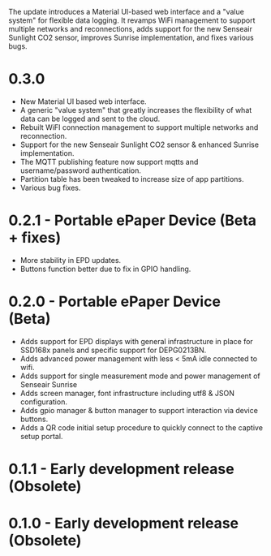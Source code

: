 
The update introduces a Material UI-based web interface and a "value system" for flexible data logging. It revamps WiFi management to support multiple networks and reconnections, adds support for the new Senseair Sunlight CO2 sensor, improves Sunrise implementation, and fixes various bugs.

# 0.3.0
- New Material UI based web interface.
- A generic "value system" that greatly increases the flexibility of what data can be logged and sent to the cloud.
- Rebuilt WiFI connection management to support multiple networks and reconnection.
- Support for the new Senseair Sunlight CO2 sensor & enhanced Sunrise implementation.
- The MQTT publishing feature now support mqtts and username/password authentication.
- Partition table has been tweaked to increase size of app partitions. 
- Various bug fixes.

# 0.2.1 - Portable ePaper Device (Beta + fixes)
- More stability in EPD updates.
- Buttons function better due to fix in GPIO handling. 

# 0.2.0 - Portable ePaper Device (Beta)
- Adds support for EPD displays with general infrastructure in place for SSD168x panels and specific support for DEPG0213BN.
- Adds advanced power management with less < 5mA idle connected to wifi.
- Adds support for single measurement mode and power management of Senseair Sunrise
- Adds screen manager, font infrastructure including utf8 & JSON configuration.
- Adds gpio manager & button manager to support interaction via device buttons.
- Adds a QR code initial setup procedure to quickly connect to the captive setup portal.

# 0.1.1 - Early development release (Obsolete)
# 0.1.0 - Early development release (Obsolete)
